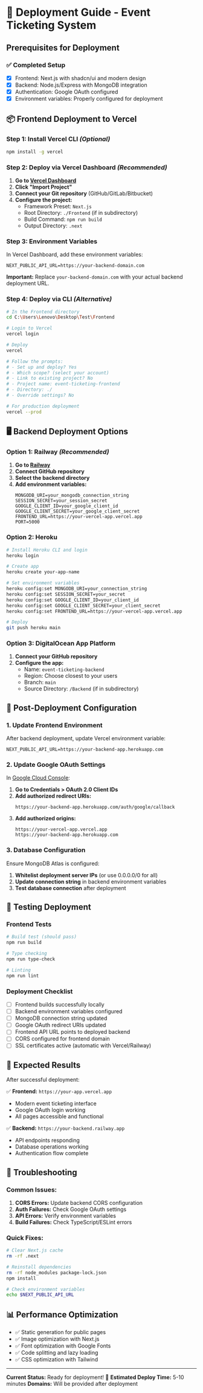 # 🚀 Deployment Guide - Event Ticketing System

## Prerequisites for Deployment

### ✅ **Completed Setup**
- [x] Frontend: Next.js with shadcn/ui and modern design
- [x] Backend: Node.js/Express with MongoDB integration  
- [x] Authentication: Google OAuth configured
- [x] Environment variables: Properly configured for deployment

## 📦 **Frontend Deployment to Vercel**

### **Step 1: Install Vercel CLI** *(Optional)*
```bash
npm install -g vercel
```

### **Step 2: Deploy via Vercel Dashboard** *(Recommended)*

1. **Go to [Vercel Dashboard](https://vercel.com/dashboard)**
2. **Click "Import Project"**
3. **Connect your Git repository** (GitHub/GitLab/Bitbucket)
4. **Configure the project:**
   - Framework Preset: `Next.js`
   - Root Directory: `./Frontend` (if in subdirectory)
   - Build Command: `npm run build`
   - Output Directory: `.next`

### **Step 3: Environment Variables**

In Vercel Dashboard, add these environment variables:

```env
NEXT_PUBLIC_API_URL=https://your-backend-domain.com
```

**Important:** Replace `your-backend-domain.com` with your actual backend deployment URL.

### **Step 4: Deploy via CLI** *(Alternative)*

```bash
# In the Frontend directory
cd C:\Users\Lenovo\Desktop\Test\Frontend

# Login to Vercel
vercel login

# Deploy
vercel

# Follow the prompts:
# - Set up and deploy? Yes
# - Which scope? (select your account)
# - Link to existing project? No
# - Project name: event-ticketing-frontend
# - Directory: ./
# - Override settings? No

# For production deployment
vercel --prod
```

## 🖥️ **Backend Deployment Options**

### **Option 1: Railway** *(Recommended)*

1. **Go to [Railway](https://railway.app)**
2. **Connect GitHub repository**
3. **Select the backend directory**
4. **Add environment variables:**
   ```env
   MONGODB_URI=your_mongodb_connection_string
   SESSION_SECRET=your_session_secret
   GOOGLE_CLIENT_ID=your_google_client_id
   GOOGLE_CLIENT_SECRET=your_google_client_secret
   FRONTEND_URL=https://your-vercel-app.vercel.app
   PORT=5000
   ```

### **Option 2: Heroku**

```bash
# Install Heroku CLI and login
heroku login

# Create app
heroku create your-app-name

# Set environment variables
heroku config:set MONGODB_URI=your_connection_string
heroku config:set SESSION_SECRET=your_secret
heroku config:set GOOGLE_CLIENT_ID=your_client_id
heroku config:set GOOGLE_CLIENT_SECRET=your_client_secret
heroku config:set FRONTEND_URL=https://your-vercel-app.vercel.app

# Deploy
git push heroku main
```

### **Option 3: DigitalOcean App Platform**

1. **Connect your GitHub repository**
2. **Configure the app:**
   - Name: `event-ticketing-backend`
   - Region: Choose closest to your users
   - Branch: `main`
   - Source Directory: `/Backend` (if in subdirectory)

## 🔗 **Post-Deployment Configuration**

### **1. Update Frontend Environment**

After backend deployment, update Vercel environment variable:
```env
NEXT_PUBLIC_API_URL=https://your-backend-app.herokuapp.com
```

### **2. Update Google OAuth Settings**

In [Google Cloud Console](https://console.cloud.google.com):

1. **Go to Credentials > OAuth 2.0 Client IDs**
2. **Add authorized redirect URIs:**
   ```
   https://your-backend-app.herokuapp.com/auth/google/callback
   ```
3. **Add authorized origins:**
   ```
   https://your-vercel-app.vercel.app
   https://your-backend-app.herokuapp.com
   ```

### **3. Database Configuration**

Ensure MongoDB Atlas is configured:
1. **Whitelist deployment server IPs** (or use 0.0.0.0/0 for all)
2. **Update connection string** in backend environment variables
3. **Test database connection** after deployment

## 🧪 **Testing Deployment**

### **Frontend Tests**
```bash
# Build test (should pass)
npm run build

# Type checking
npm run type-check

# Linting
npm run lint
```

### **Deployment Checklist**

- [ ] Frontend builds successfully locally
- [ ] Backend environment variables configured
- [ ] MongoDB connection string updated
- [ ] Google OAuth redirect URIs updated
- [ ] Frontend API URL points to deployed backend
- [ ] CORS configured for frontend domain
- [ ] SSL certificates active (automatic with Vercel/Railway)

## 🎯 **Expected Results**

After successful deployment:

✅ **Frontend:** `https://your-app.vercel.app`
- Modern event ticketing interface
- Google OAuth login working
- All pages accessible and functional

✅ **Backend:** `https://your-backend.railway.app`
- API endpoints responding
- Database operations working
- Authentication flow complete

## 🔧 **Troubleshooting**

### **Common Issues:**

1. **CORS Errors:** Update backend CORS configuration
2. **Auth Failures:** Check Google OAuth settings
3. **API Errors:** Verify environment variables
4. **Build Failures:** Check TypeScript/ESLint errors

### **Quick Fixes:**

```bash
# Clear Next.js cache
rm -rf .next

# Reinstall dependencies
rm -rf node_modules package-lock.json
npm install

# Check environment variables
echo $NEXT_PUBLIC_API_URL
```

## 📊 **Performance Optimization**

- ✅ Static generation for public pages
- ✅ Image optimization with Next.js
- ✅ Font optimization with Google Fonts
- ✅ Code splitting and lazy loading
- ✅ CSS optimization with Tailwind

---

**Current Status:** Ready for deployment! 🚀
**Estimated Deploy Time:** 5-10 minutes
**Domains:** Will be provided after deployment
